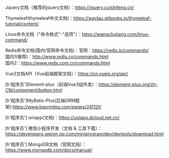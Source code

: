 Jquery文档（推荐的jquery文档）：https://jquery.cuishifeng.cn/

Thymeleaf(thymeleaf中文文档)：https://waylau.gitbooks.io/thymeleaf-tutorial/content/

Linux命令文档（"命令格式"-"选项"）：https://wangchujiang.com/linux-command/

Redis命令文档(国内/官网命令文档)：官网：https://redis.io/commands/ <br />国内1(推荐)：http://www.redis.cn/commands.html <br />国内2：https://www.redis.com.cn/commands.html

Vue3文档API（Vue前端框架文档）：https://cn.vuejs.org/api/

[h'程序员']Element-plus（前端Vue3组件库）：https://element-plus.org/zh-CN/component/button.html

[h'程序员']MyBatis-Plus(后端ORM框架):https://www.baomidou.com/pages/24112f/

[h'程序员'] uniapp(文档)：https://uniapp.dcloud.net.cn/

[h'程序员'] 微信小程序开发（文档 & 工具下载）：https://developers.weixin.qq.com/miniprogram/dev/devtools/download.html

[h'程序员'] MongoDB文档（官网文档）：https://www.mongodb.com/docs/manual/

